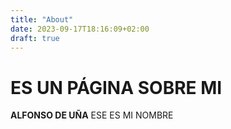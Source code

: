 ```yaml
---
title: "About"
date: 2023-09-17T18:16:09+02:00
draft: true
---
```


# ES UN PÁGINA SOBRE MI

**ALFONSO DE UÑA** ESE ES MI NOMBRE